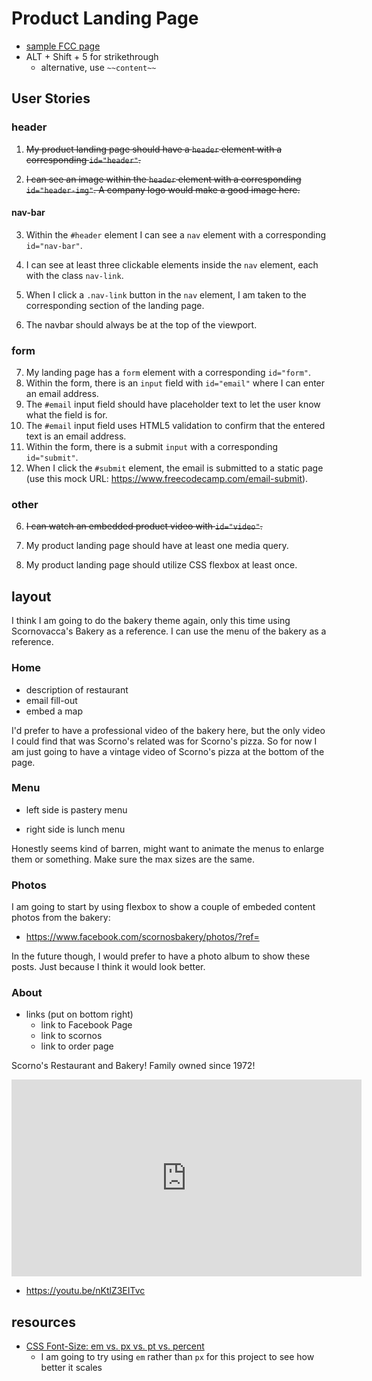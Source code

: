 # Product Landing Page

* [sample FCC page](https://codepen.io/freeCodeCamp/full/RKRbwL)
* ALT + Shift + 5 for strikethrough
  * alternative, use `~~content~~` 

## User Stories

### header

1. ~~My product landing page should have a `header` element with a corresponding `id="header"`.~~

2. ~~I can see an image within the `header` element with a corresponding `id="header-img"`. A company logo would make a good image here.~~

#### nav-bar

3. Within the `#header` element I can see a `nav` element with a corresponding `id="nav-bar"`.

4. I can see at least three clickable elements inside the `nav` element, each with the class `nav-link`.

5. When I click a `.nav-link` button in the `nav` element, I am taken to the corresponding section of the landing page.

13. The navbar should always be at the top of the viewport.

### form

7. My landing page has a `form` element with a corresponding `id="form"`.
8. Within the form, there is an `input` field with `id="email"` where I can enter an email address.
9. The `#email` input field should have placeholder text to let the user know what the field is for.
10. The `#email` input field uses HTML5 validation to confirm that the entered text is an email address.
11. Within the form, there is a submit `input` with a corresponding `id="submit"`.
12. When I click the `#submit` element, the email is submitted to a static page (use this mock URL: https://www.freecodecamp.com/email-submit).

### other

6. ~~I can watch an embedded product video with `id="video"`.~~

14. My product landing page should have at least one media query.
15. My product landing page should utilize CSS flexbox at least once.

## layout

I think I am going to do the bakery theme again, only this time using Scornovacca's Bakery as a reference. I can use the menu of the bakery as a reference.

### Home 

* description of restaurant
* email fill-out
* embed a map

I'd prefer to have a professional video of the bakery here, but the only video I could find that was Scorno's related was for Scorno's pizza. So for now I am just going to have a vintage video of Scorno's pizza at the bottom of the page.

### Menu

* left side is pastery menu

* right side is lunch menu 

Honestly seems kind of barren, might want to animate the menus to enlarge them or something. Make sure the max sizes are the same.

### Photos

I am going to start by using flexbox to show a couple of embeded content photos from the bakery:

* https://www.facebook.com/scornosbakery/photos/?ref=

In the future though, I would prefer to have a photo album to show these posts. Just because I think it would look better. 

### About

* links (put on bottom right)
  * link to Facebook Page
  * link to scornos
  * link to order page

Scorno's Restaurant and Bakery! Family owned since 1972!

<iframe width="560" height="315" src="https://www.youtube.com/embed/nKtlZ3EITvc" title="YouTube video player" frameborder="0" allow="accelerometer; autoplay; clipboard-write; encrypted-media; gyroscope; picture-in-picture" allowfullscreen></iframe>

* https://youtu.be/nKtlZ3EITvc

## resources

* [CSS Font-Size: em vs. px vs. pt vs. percent](https://kyleschaeffer.com/css-font-size-em-vs-px-vs-pt-vs-percent)
  * I am going to try using `em` rather than `px` for this project to see how better it scales